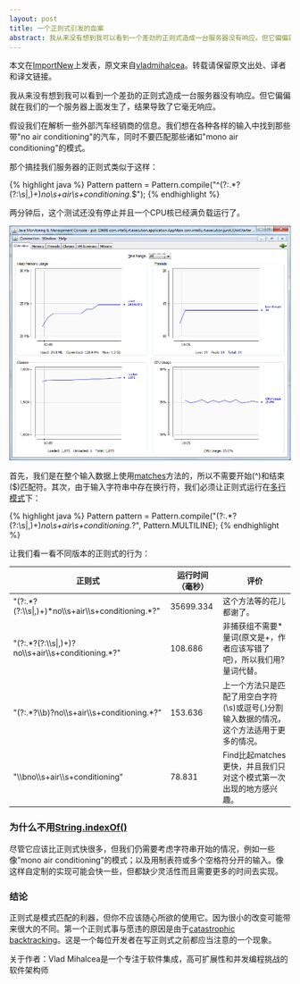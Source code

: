 ```yaml
---
layout: post
title: 一个正则式引发的血案
abstract: 我从来没有想到我可以看到一个差劲的正则式造成一台服务器没有响应。但它偏偏就在我们的一个服务器上面发生了，结果导致了它毫无响应。
---
```

<div class="message">
本文在<a href="http://www.importnew.com/10308.html">ImportNew</a>上发表，原文来自<a href="http://vladmihalcea.com/2014/02/24/the-regex-that-broke-a-server/">vladmihalcea</a>。转载请保留原文出处、译者和译文链接。
</div>

我从来没有想到我可以看到一个差劲的正则式造成一台服务器没有响应。但它偏偏就在我们的一个服务器上面发生了，结果导致了它毫无响应。

假设我们在解析一些外部汽车经销商的信息。我们想在各种各样的输入中找到那些带"no air conditioning"的汽车，同时不要匹配那些诸如"mono air conditioning"的模式。

那个搞挂我们服务器的正则式类似于这样：

{% highlight java %}
Pattern pattern = Pattern.compile("^(?:.*?(?:\\s|,)+)*no\\s+air\\s+conditioning.*$");
{% endhighlight %}

两分钟后，这个测试还没有停止并且一个CPU核已经满负载运行了。

![placeholder](/public/images/regex-overload.png "")

首先，我们是在整个输入数据上使用[matches](http://docs.oracle.com/javase/7/docs/api/java/util/regex/Matcher.html#matches%28%29)方法的，所以不需要开始(^)和结束($)匹配符。其次，由于输入字符串中存在换行符，我们必须让正则式运行在[多行模式](http://docs.oracle.com/javase/7/docs/api/java/util/regex/Pattern.html#MULTILINE)下：

{% highlight java %}
Pattern pattern = Pattern.compile("(?:.*?(?:\\s|,)+)*no\\s+air\\s+conditioning.*?", Pattern.MULTILINE);
{% endhighlight %}

让我们看一看不同版本的正则式的行为：
<table>
  <thead>
    <tr>
      <th>正则式</th>
      <th>运行时间（毫秒）</th>
      <th>评价</th>
    </tr>
  </thead>
  <tbody>
    <tr>
      <td>"(?:.*?(?:\\s|,)+)*no\\s+air\\s+conditioning.*?"</td>
      <td>35699.334</td>
      <td>这个方法等的花儿都谢了。</td>
    </tr>
    <tr>
      <td>"(?:.*?(?:\\s|,)+)?no\\s+air\\s+conditioning.*?"</td>
      <td>108.686</td>
      <td>非捕获组不需要*量词(原文是+，作者应该写错了吧)，所以我们用?量词代替。</td>
    </tr>
    <tr>
      <td>"(?:.*?\\b)?no\\s+air\\s+conditioning.*?"</td>
      <td>153.636</td>
      <td>上一个方法只是匹配了用空白字符(\s)或逗号(,)分割输入数据的情况，这个方法适用于更多的情况。</td>
    </tr>
    <tr>
      <td>"\\bno\\s+air\\s+conditioning"</td>
      <td>78.831</td>
      <td>Find比起matches更快，并且我们只对这个模式第一次出现的地方感兴趣。</td>
    </tr>
  </tbody>
</table>

### 为什么不用[String.indexOf()](http://docs.oracle.com/javase/7/docs/api/java/lang/String.html#indexOf%28java.lang.String%29)
尽管它应该比正则式快很多，但我们仍需要考虑字符串开始的情况，例如一些像”mono air conditioning”的模式；以及用制表符或多个空格符分开的输入。像这样自定制的实现可能会快一些，但都缺少灵活性而且需要更多的时间去实现。

### 结论
正则式是模式匹配的利器，但你不应该随心所欲的使用它。因为很小的改变可能带来很大的不同。第一个正则式事与愿违的原因是由于[catastrophic backtracking](http://www.regular-expressions.info/catastrophic.html)。这是一个每位开发者在写正则式之前都应当注意的一个现象。

<div class="message">
关于作者：Vlad Mihalcea是一个专注于软件集成，高可扩展性和并发编程挑战的软件架构师
</div>

